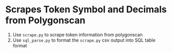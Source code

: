 # Scrapes Token Symbol and Decimals from Polygonscan

1. Use `scrape.py` to scrape token information from polygonscan
2. Use `sql_parse.py` to format the `scrape.py` csv output into SQL table format